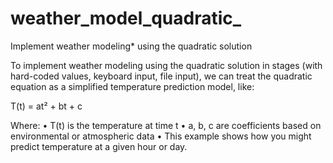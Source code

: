 # weather_model_quadratic_
Implement weather modeling* using the quadratic solution
<p>To implement weather modeling using the quadratic solution in stages (with hard-coded values, keyboard input, file input), we can treat the quadratic equation as a simplified temperature prediction model, like:</p>

<p> T(t) = at² + bt + c </p>

<p>Where:
•	T(t) is the temperature at time t
•	a, b, c are coefficients based on environmental or atmospheric data
•	This example shows how you might predict temperature at a given hour or day.
</p>
